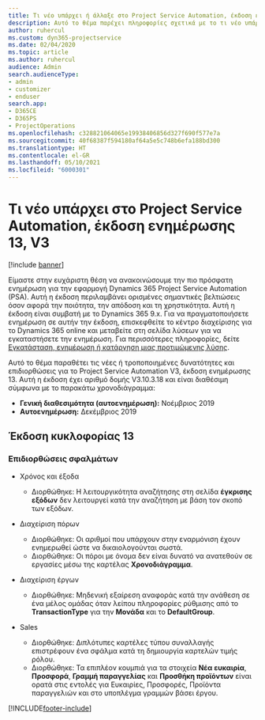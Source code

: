 ```yaml
---
title: Τι νέο υπάρχει ή άλλαξε στο Project Service Automation, έκδοση ενημέρωσης 13, V3
description: Αυτό το θέμα παρέχει πληροφορίες σχετικά με το τι νέο υπάρχει Project Service Automation, έκδοση ενημέρωσης 13, V3.
author: ruhercul
ms.custom: dyn365-projectservice
ms.date: 02/04/2020
ms.topic: article
ms.author: ruhercul
audience: Admin
search.audienceType:
- admin
- customizer
- enduser
search.app:
- D365CE
- D365PS
- ProjectOperations
ms.openlocfilehash: c328821064065e19938406856d327f690f577e7a
ms.sourcegitcommit: 40f68387f594180af64a5e5c748b6efa188bd300
ms.translationtype: HT
ms.contentlocale: el-GR
ms.lasthandoff: 05/10/2021
ms.locfileid: "6000301"
---
```

# <a name="project-service-automation-update-release-13-v3"></a>Τι νέο υπάρχει στο Project Service Automation, έκδοση ενημέρωσης 13, V3

[!include [banner](../includes/psa-now-project-operations.md)]

Είμαστε στην ευχάριστη θέση να ανακοινώσουμε την πιο πρόσφατη ενημέρωση για την εφαρμογή Dynamics 365 Project Service Automation (PSA). Αυτή η έκδοση περιλαμβάνει ορισμένες σημαντικές βελτιώσεις όσον αφορά την ποιότητα, την απόδοση και τη χρηστικότητα. Αυτή η έκδοση είναι συμβατή με το Dynamics 365 9.x. Για να πραγματοποιήσετε ενημέρωση σε αυτήν την έκδοση, επισκεφθείτε το κέντρο διαχείρισης για το Dynamics 365 online και μεταβείτε στη σελίδα λύσεων για να εγκαταστήσετε την ενημέρωση. Για περισσότερες πληροφορίες, δείτε [Εγκατάσταση, ενημέρωση ή κατάργηση μιας προτιμώμενης λύσης](/power-platform/admin/install-remove-preferred-solution).

Αυτό το θέμα παραθέτει τις νέες ή τροποποιημένες δυνατότητες και επιδιορθώσεις για το Project Service Automation V3, έκδοση ενημέρωσης 13. Αυτή η έκδοση έχει αριθμό δομής V3.10.3.18 και είναι διαθέσιμη σύμφωνα με το παρακάτω χρονοδιάγραμμα:

- **Γενική διαθεσιμότητα (αυτοενημέρωση):** Νοέμβριος 2019
- **Αυτοενημέρωση:** Δεκέμβριος 2019


## <a name="update-release-13"></a>Έκδοση κυκλοφορίας 13 

### <a name="bug-fixes"></a>Επιδιορθώσεις σφαλμάτων

- Χρόνος και έξοδα

     - Διορθώθηκε: Η λειτουργικότητα αναζήτησης στη σελίδα **έγκρισης εξόδων** δεν λειτουργεί κατά την αναζήτηση με βάση τον σκοπό των εξόδων.

- Διαχείριση πόρων

     - Διορθώθηκε: Οι αριθμοί που υπάρχουν στην εναρμόνιση έχουν ενημερωθεί ώστε να δικαιολογούνται σωστά.
     - Διορθώθηκε: Οι πόροι με όνομα δεν είναι δυνατό να ανατεθούν σε εργασίες μέσω της καρτέλας **Χρονοδιάγραμμα**.

- Διαχείριση έργων

     - Διορθώθηκε: Μηδενική εξαίρεση αναφοράς κατά την ανάθεση σε ένα μέλος ομάδας όταν λείπου πληροφορίες ρύθμισης από το **TransactionType** για την **Μονάδα** και το **DefaultGroup**.

- Sales

     - Διορθώθηκε: Διπλότυπες καρτέλες τύπου συναλλαγής επιστρέφουν ένα σφάλμα κατά τη δημιουργία καρτελών τιμής ρόλου.
     - Διορθώθηκε: Τα επιπλέον κουμπιά για τα στοιχεία **Νέα ευκαιρία**, **Προσφορά**, **Γραμμή παραγγελίας** και **Προσθήκη προϊόντων** είναι ορατά στις εντολές για Ευκαιρίες, Προσφορές, Προϊόντα παραγγελιών και στο υποπλέγμα γραμμών βάσει έργου.




[!INCLUDE[footer-include](../includes/footer-banner.md)]